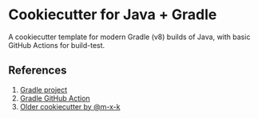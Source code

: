 # Cookiecutter for Java + Gradle

A cookiecutter template for modern Gradle (v8) builds of Java, with basic GitHub Actions for build-test.

## References

1. [Gradle project](https://gradle.org/install/)
2. [Gradle GitHub Action](https://github.com/marketplace/actions/gradle-build-action)
3. [Older cookiecutter by @m-x-k](https://github.com/m-x-k/cookiecutter-java)
